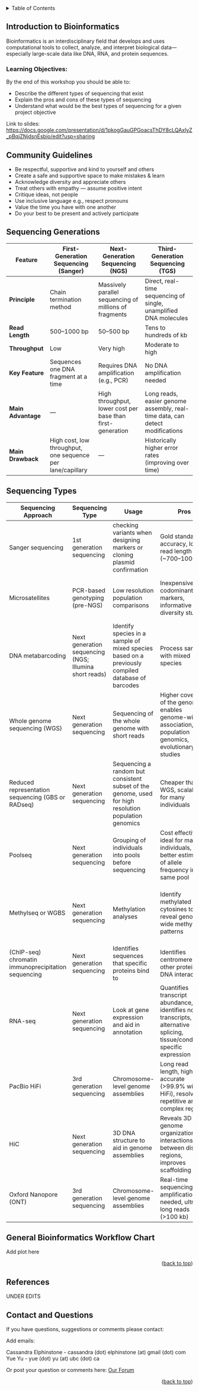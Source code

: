 
<!-- TABLE OF CONTENTS -->
<details>
  <summary>Table of Contents</summary>
  <ol>
    <li>
      <a href="#intro-to-bioinformatics">Intro to bioinformatics</a>
      <ul>
        <li><a href="#community-guidelines">Community guidelines</a></li>
        <li><a href="#sequencing generations">Sequencing generations</a></li>
        <li><a href="#sequencing-types">Sequencing types</a></li>
        <li><a href="#General-bioinformatics-workflow-chart">General Bioinformatics Workflow Chart</a></li>
      </ul>
    </li>
    <li><a href="#references">References</a></li>
    <li><a href="#contact-and-questions">Contact and Questions</a></li>
  </ol>
</details>

<!-- Introduction to Bioinformatics -->
## Introduction to Bioinformatics

Bioinformatics is an interdisciplinary field that develops and uses computational tools to collect, analyze, and interpret biological data—especially large-scale data like DNA, RNA, and protein sequences.


### Learning Objectives:
By the end of this workshop you should be able to:
- Describe the different types of sequencing that exist 
- Explain the pros and cons of these types of sequencing 
- Understand what would be the best types of sequencing for a given project objective 

Link to slides: https://docs.google.com/presentation/d/1pkogGauGPGoacsThDY8cLQAxlyZ_pBqjZNjdsnEsbio/edit?usp=sharing 

<!-- Community Guidelines -->
## Community Guidelines
- Be respectful, supportive and kind to yourself and others
- Create a safe and supportive space to make mistakes & learn​
- Acknowledge diversity and appreciate others
- Treat others with empathy — assume positive intent
- Critique ideas, not people
- Use inclusive language e.g., respect pronouns
- Value the time you have with one another
- Do your best to be present and actively participate​




<!-- Sequencing Generations -->
## Sequencing Generations


| Feature            | First-Generation Sequencing (Sanger) | Next-Generation Sequencing (NGS) | Third-Generation Sequencing (TGS) |
|--------------------|--------------------------------------|----------------------------------|-----------------------------------|
| **Principle**      | Chain termination method             | Massively parallel sequencing of millions of fragments | Direct, real-time sequencing of single, unamplified DNA molecules |
| **Read Length**    | 500–1000 bp                         | 50–500 bp                        | Tens to hundreds of kb |
| **Throughput**     | Low                                 | Very high                        | Moderate to high |
| **Key Feature**    | Sequences one DNA fragment at a time | Requires DNA amplification (e.g., PCR) | No DNA amplification needed |
| **Main Advantage** | —                                   | High throughput, lower cost per base than first-generation | Long reads, easier genome assembly, real-time data, can detect modifications |
| **Main Drawback**  | High cost, low throughput, one sequence per lane/capillary | — | Historically higher error rates (improving over time) |



<!-- Sequencing Types -->
## Sequencing Types


| Sequencing Approach | Sequencing Type | Usage | Pros | Cons | Reference |
|----------------------|-----------------|-------|------|------|-----------|
| Sanger sequencing | 1st generation sequencing | checking variants when designing markers or cloning plasmid confirmation | Gold standard accuracy, long read length (~700–1000 bp) | Time consuming, low throughput, expensive per base, low coverage | [Sanger *et al.* 1977](https://doi.org/10.1038/265687a0) |
| Microsatellites | PCR-based genotyping (pre-NGS) | Low resolution population comparisons | Inexpensive, codominant markers, informative for diversity studies | Limited number of loci, low reproducibility across labs, lower resolution than SNPs | [Eidesen *et al.* 2007](https://onlinelibrary.wiley.com/doi/abs/10.1111/j.1365-294X.2007.03425.x) |
| DNA metabarcoding | Next generation sequencing (NGS; Illumina short reads) | Identify species in a sample of mixed species based on a previously compiled database of barcodes | Process samples with mixed species | Information lost regarding the exact species or individual the sequences are from. Eg. Abundance and biomass | [Zhang *et al.* 2023](https://pubmed.ncbi.nlm.nih.gov/37119629/) |
| Whole genome sequencing (WGS) | Next generation sequencing | Sequencing of the whole genome with short reads | Higher coverage of the genome, enables genome-wide association, population genomics, evolutionary studies | Expensive for large genomes, requires high-quality DNA, complex assembly for repetitive regions | [Hübner *et al.* 2018]( https://www.nature.com/articles/s41477-018-0329-0) & [Bemmels *et al.* 2025](https://www.cell.com/current-biology/abstract/S0960-9822(24)01693-2) |
| Reduced representation sequencing (GBS or RADseq) | Next generation sequencing | Sequencing a random but consistent subset of the genome, used for high resolution population genomics | Cheaper than WGS, scalable for many individuals | Biased representation of genome, missing data, challenges in cross-study comparability | [Elphinstone *et al.* 2024](https://onlinelibrary.wiley.com/doi/full/10.1111/jbi.14961)  |
| Poolseq | Next generation sequencing | Grouping of individuals into pools before sequencing | Cost effective, ideal for many individuals, better estimation of allele frequency in the same pool | Information lost for single individuals, biased by uneven DNA contributions | [Takagi *et al.* 2013](https://onlinelibrary.wiley.com/doi/full/10.1111/tpj.12105) |
| Methylseq or WGBS | Next generation sequencing | Methylation analyses | Identify methylated cytosines to reveal genome-wide methylation patterns | High cost, requires large amounts of high-quality DNA, DNA degradation during bisulfite conversion | [Lister *et al.* 2009](https://doi.org/10.1038/nature08514) |
| (ChIP-seq) chromatin immunoprecipitation sequencing | Next generation sequencing | Identifies sequences that specific proteins bind to | Identifies centromeres and other protein-DNA interactions | Expensive, technically difficult, requires good antibodies | [Mehrmohamadi *et al.* 2021](https://pmc.ncbi.nlm.nih.gov/articles/PMC8340004/)|
| RNA-seq | Next generation sequencing | Look at gene expression and aid in annotation | Quantifies transcript abundance, identifies novel transcripts, alternative splicing, tissue/condition-specific expression | Sensitive to RNA quality, expensive for deep sequencing, complex downstream analysis | [Wang *et al.* 2009](https://doi.org/10.1038/nrg2484) |
| PacBio HiFi | 3rd generation sequencing | Chromosome-level genome assemblies | Long read length, highly accurate (>99.9% with HiFi), resolves repetitive and complex regions | High cost, requires high molecular weight DNA | [Hirabayashi *et al.* 2025](https://www.mdpi.com/2223-7747/14/1/124)  |
| HiC | Next generation sequencing | 3D DNA structure to aid in genome assemblies | Reveals 3D genome organization and interactions between distant regions, improves scaffolding | High cost, technically challenging, complex analysis | [Xu *et al.* 2024](https://www.sciencedirect.com/science/article/pii/S221138352300494X)  |
| Oxford Nanopore (ONT) | 3rd generation sequencing | Chromosome-level genome assemblies | Real-time sequencing, no amplification needed, ultra-long reads (>100 kb) | Higher raw error rate than PacBio, high cost, computationally intensive | [Jain *et al.* 2018](https://doi.org/10.1038/nbt.4060) |



<!-- General Bioinformatics Workflow Chart -->
## General Bioinformatics Workflow Chart
Add plot here


<p align="right">(<a href="#getting-started">back to top</a>)</p>

<!-- References -->
## References
UNDER EDITS

<!-- CONTACT AND QUESTIONS-->
## Contact and Questions

If you have questions, suggestions or comments please contact:

Add emails:

Cassandra Elphinstone - cassandra (dot) elphinstone (at) gmail (dot) com \
Yue Yu - yue (dot) yu (at) ubc (dot) ca

Or post your question or comments here: [Our Forum](https://github.com/ubc-biodiversity-bioinformatics/Genomics_and_Bioinformatics_Workshop/discussions/1)

<p align="right">(<a href="#getting-started">back to top</a>)</p>

<!-- MARKDOWN LINKS & IMAGES -->
<!-- https://www.markdownguide.org/basic-syntax/#reference-style-links -->


